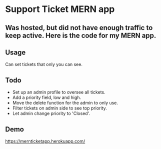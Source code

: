 # Support Ticket MERN app

## Was hosted, but did not have enough traffic to keep active. Here is the code for my MERN app.

## Usage

Can set tickets that only you can see.

## Todo

- Set up an admin profile to oversee all tickets. 
- Add a priority field, low and high.
- Move the delete function for the admin to only use.
- Filter tickets on admin side to see top priority.
- Let admin change priority to 'Closed'.

## Demo

https://mernticketapp.herokuapp.com/
